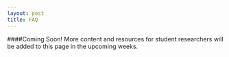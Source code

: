 ```yaml
---
layout: post
title: FAQ
---
```


####Coming Soon!
More content and resources for student researchers will be added to this page in the upcoming weeks.
